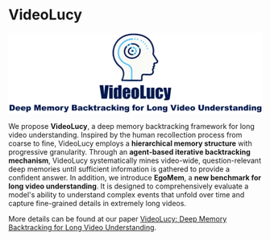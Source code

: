 # VideoLucy
<div align="center"><img src="Figures/github_logo.png" width="900"></div>

We propose **VideoLucy**, a deep memory backtracking framework for long video understanding. Inspired by the human recollection process from coarse to fine, VideoLucy employs a **hierarchical memory structure** with progressive granularity. Through an **agent-based iterative backtracking mechanism**, VideoLucy systematically mines video-wide, question-relevant deep memories until sufficient information is gathered to provide a confident answer. In addition, we introduce **EgoMem**, a **new benchmark for long video understanding**. It is designed to comprehensively evaluate a model's ability to understand complex events that unfold over time and capture fine-grained details in extremely long videos.

More details can be found at our paper [VideoLucy: Deep Memory Backtracking for Long Video Understanding](https://videolucy.github.io/).
